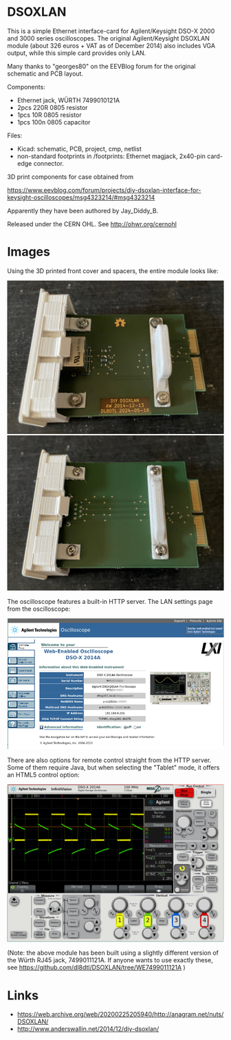 DSOXLAN
=======

This is a simple Ethernet interface-card for Agilent/Keysight
DSO-X 2000 and 3000 series oscilloscopes. The original Agilent/Keysight 
DSOXLAN module (about 326 euros + VAT as of December 2014)
also includes VGA output, while this simple card provides only LAN.

Many thanks to "georges80" on the EEVBlog forum
for the original schematic and PCB layout.

Components:
* Ethernet jack, WÜRTH 7499010121A
* 2pcs 220R 0805 resistor
* 1pcs 10R 0805 resistor
* 1pcs 100n 0805 capacitor

Files:
* Kicad: schematic, PCB, project, cmp, netlist
* non-standard footprints in /footprints: Ethernet magjack, 2x40-pin card-edge connector.

3D print components for case obtained from

https://www.eevblog.com/forum/projects/diy-dsoxlan-interface-for-keysight-oscilloscopes/msg4323214/#msg4323214

Apparently they have been authored by Jay_Diddy_B.

Released under the CERN OHL. See http://ohwr.org/cernohl

Images
======

Using the 3D printed front cover and spacers, the entire module looks like:

![DSOXLAN front side](images/dsoxlan-front.jpg)
![DSOXLAN back side](images/dsoxlan-back.jpg)

The oscilloscope features a built-in HTTP server.
The LAN settings page from the oscilloscope:

![DSO-X LAN settings](images/lansettings.png)

There are also options for remote control straight from the HTTP
server. Some of them require Java, but when selecting the "Tablet"
mode, it offers an HTML5 control option:

![DSO-X HTML5 screen](images/html5control.png)

(Note: the above module has been built using a slightly different version
of the Würth RJ45 jack, 7499011121A. If anyone wants to use exactly
these, see https://github.com/dl8dtl/DSOXLAN/tree/WE7499011121A )

Links
=====
* https://web.archive.org/web/20200225205940/http://anagram.net/nuts/DSOXLAN/
* http://www.anderswallin.net/2014/12/diy-dsoxlan/
